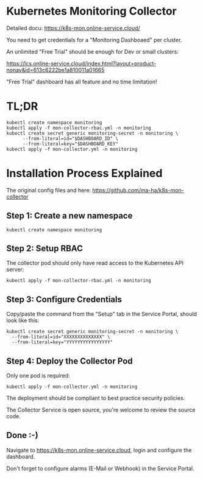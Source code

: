 

# Kubernetes Monitoring Collector

Detailed docu: https://k8s-mon.online-service.cloud/

You need to get credentials for a "Monitoring Dashboaed" per cluster.

An unlimited "Free Trial" should be enough for Dev or small clusters:

https://lcs.online-service.cloud/index.html?layout=product-nonav&id=613c6222be1a810011a01665

"Free Trial" dashboard has all feature and no time limitation!


# TL;DR

    kubectl create namespace monitoring 
    kubectl apply -f mon-collector-rbac.yml -n monitoring 
    kubectl create secret generic monitoring-secret -n monitoring \
          --from-literal=id="$DASHBOARD_ID" \
          --from-literal=key="$DASHBOARD_KEY" 
    kubectl apply -f mon-collector.yml -n monitoring 


# Installation Process Explained

The original config files and here: https://github.com/ma-ha/k8s-mon-collector

## Step 1: Create a new namespace

    kubectl create namespace monitoring 

## Step 2: Setup RBAC 

The collector pod should only have read access to the Kubernetes API server:

    kubectl apply -f mon-collector-rbac.yml -n monitoring 

## Step 3: Configure Credentials

Copy/paste the command from the "Setup" tab in the Service Portal, 
should look like this:

    kubectl create secret generic monitoring-secret -n monitoring \
      --from-literal=id="XXXXXXXXXXXXXX" \
      --from-literal=key="YYYYYYYYYYYYYYYY" 

## Step 4: Deploy the Collector Pod

Only one pod is required:

    kubectl apply -f mon-collector.yml -n monitoring 

The deployment should be compliant to best practice security policies.

The Collector Service is open source, you're welcome to review the source code.

## Done :-)

Navigate to https://k8s-mon.online-service.cloud, 
login and configure the dashboard.

Don't forget to configure alarms (E-Mail or Webhook) in the Service Portal.
